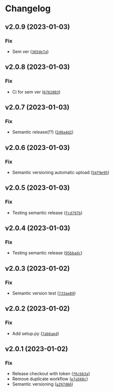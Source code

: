 # Changelog

<!--next-version-placeholder-->

## v2.0.9 (2023-01-03)
### Fix
* Sem ver ([`365de7a`](https://github.com/HLasse/TextDescriptives/commit/365de7a0de40f72a084bab0da5dd1a976ce3858a))

## v2.0.8 (2023-01-03)
### Fix
* Ci for sem ver ([`6762803`](https://github.com/HLasse/TextDescriptives/commit/6762803fa1a4e61b6dcdc7b059d6cf03e54f8c1a))

## v2.0.7 (2023-01-03)
### Fix
* Semantic release(!?) ([`2d9a4d2`](https://github.com/HLasse/TextDescriptives/commit/2d9a4d2d58943f93886e182d54a35c343a9241bf))

## v2.0.6 (2023-01-03)
### Fix
* Semantic versioning automatic upload ([`54f9e95`](https://github.com/HLasse/TextDescriptives/commit/54f9e956330157d458d0851f8d040b01899503c7))

## v2.0.5 (2023-01-03)
### Fix
* Testing semantic release ([`fcd797b`](https://github.com/HLasse/TextDescriptives/commit/fcd797bd81a4e5fbc7d162d4d8530f6898ea4b1a))

## v2.0.4 (2023-01-03)
### Fix
* Testing semantic release ([`95bbadc`](https://github.com/HLasse/TextDescriptives/commit/95bbadc040d64bbf6c1d3579b9ad44f9fe0a2459))

## v2.0.3 (2023-01-02)
### Fix
* Semantic version test ([`733ae89`](https://github.com/HLasse/TextDescriptives/commit/733ae898969322b3a214e841de41885f235815dc))

## v2.0.2 (2023-01-02)
### Fix
* Add setup.py ([`7ab6aed`](https://github.com/HLasse/TextDescriptives/commit/7ab6aedae39943781d75025e9ae8e403ad9ece6a))

## v2.0.1 (2023-01-02)
### Fix
* Release checkout with token ([`f6cbb3a`](https://github.com/HLasse/TextDescriptives/commit/f6cbb3afd2c9624e38d59f62ec122bd98a8629df))
* Remove duplicate workflow ([`e7a568c`](https://github.com/HLasse/TextDescriptives/commit/e7a568c87a2f938ed222d3c83b641ec7d2006a44))
* Semantic versioning ([`a297d66`](https://github.com/HLasse/TextDescriptives/commit/a297d666626ed2997d69eec55b77e9d09b636a8c))
